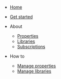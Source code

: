 * [Home](home.md)
* [Get started](get-started.md)

* About
   * [Properties](properties_c.md)
   * [Libraries](libraries_c.md)
   * [Subscriptions](subscriptions_c.md)
* How to
   * [Manage properties](properties_p.md)
   * [Manage libraries](libraries_p.md)

